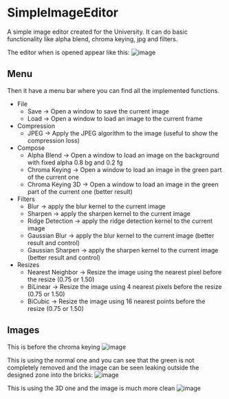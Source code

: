 # SimpleImageEditor
A simple image editor created for the University. It can do basic functionality like alpha blend, chroma keying, jpg and filters.

The editor when is opened appear like this:
![image](https://user-images.githubusercontent.com/31776951/194406957-8fb4ced4-178a-4047-96ab-27b1d06c6d6c.png)

## Menu
Then it have a menu bar where you can find all the implemented functions.
- File
  - Save -> Open a window to save the current image
  - Load -> Open a window to load an image to the current frame
- Compression
  - JPEG -> Apply the JPEG algorithm to the image (useful to show the compression loss)
- Compose
  - Alpha Blend -> Open a window to load an image on the background with fixed alpha 0.8 bg and 0.2 fg
  - Chroma Keying -> Open a window to load an image in the green part of the current one
  - Chroma Keying 3D -> Open a window to load an image in the green part of the current one (better result)
- Filters
  - Blur -> apply the blur kernel to the current image
  - Sharpen -> apply the sharpen kernel to the current image
  - Ridge Detection -> apply the ridge detection kernel to the current image
  - Gaussian Blur -> apply the blur kernel to the current image (better result and control)
  - Gaussian Sharpen -> apply the sharpen kernel to the current image (better result and control)
- Resizes
  - Nearest Neighbor -> Resize the image using the nearest pixel before the resize (0.75 or 1.50)
  - BiLinear -> Resize the image using 4 nearest pixels before the resize (0.75 or 1.50)
  - BiCubic -> Resize the image using 16 nearest points before the resize (0.75 or 1.50)

## Images
This is before the chroma keying
![image](https://user-images.githubusercontent.com/31776951/194411887-112d8991-88c5-47f9-8e90-2ddac1428b66.png)

This is using the normal one and you can see that the green is not completely removed and the image can be seen leaking outside the designed zone into the bricks:
![image](https://user-images.githubusercontent.com/31776951/194423362-ce384e93-0d67-45d1-85c3-fd81beed3001.png)

This is using the 3D one and the image is much more clean
![image](https://user-images.githubusercontent.com/31776951/194423448-b37276a2-7efa-41b5-9e8b-2dbe158cc972.png)




